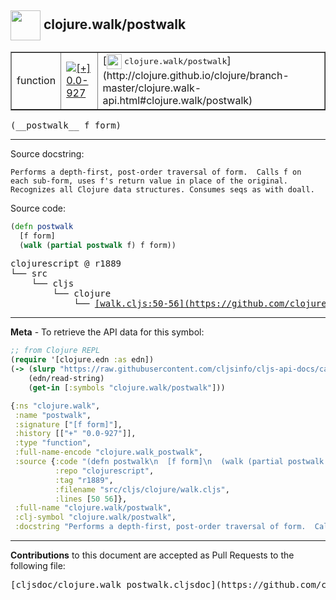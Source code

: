 ## <img width="48px" valign="middle" src="http://i.imgur.com/Hi20huC.png"> clojure.walk/postwalk

 <table border="1">
<tr>

<td>function</td>
<td><a href="https://github.com/cljsinfo/cljs-api-docs/tree/0.0-927"><img valign="middle" alt="[+] 0.0-927" src="https://img.shields.io/badge/+-0.0--927-lightgrey.svg"></a> </td>
<td>
[<img height="24px" valign="middle" src="http://i.imgur.com/1GjPKvB.png"> <samp>clojure.walk/postwalk</samp>](http://clojure.github.io/clojure/branch-master/clojure.walk-api.html#clojure.walk/postwalk)
</td>
</tr>
</table>

 <samp>
(__postwalk__ f form)<br>
</samp>

---




Source docstring:

```
Performs a depth-first, post-order traversal of form.  Calls f on
each sub-form, uses f's return value in place of the original.
Recognizes all Clojure data structures. Consumes seqs as with doall.
```

Source code:

```clj
(defn postwalk
  [f form]
  (walk (partial postwalk f) f form))
```

 <pre>
clojurescript @ r1889
└── src
    └── cljs
        └── clojure
            └── <ins>[walk.cljs:50-56](https://github.com/clojure/clojurescript/blob/r1889/src/cljs/clojure/walk.cljs#L50-L56)</ins>
</pre>


---

__Meta__ - To retrieve the API data for this symbol:

```clj
;; from Clojure REPL
(require '[clojure.edn :as edn])
(-> (slurp "https://raw.githubusercontent.com/cljsinfo/cljs-api-docs/catalog/cljs-api.edn")
    (edn/read-string)
    (get-in [:symbols "clojure.walk/postwalk"]))
```

```clj
{:ns "clojure.walk",
 :name "postwalk",
 :signature ["[f form]"],
 :history [["+" "0.0-927"]],
 :type "function",
 :full-name-encode "clojure.walk_postwalk",
 :source {:code "(defn postwalk\n  [f form]\n  (walk (partial postwalk f) f form))",
          :repo "clojurescript",
          :tag "r1889",
          :filename "src/cljs/clojure/walk.cljs",
          :lines [50 56]},
 :full-name "clojure.walk/postwalk",
 :clj-symbol "clojure.walk/postwalk",
 :docstring "Performs a depth-first, post-order traversal of form.  Calls f on\neach sub-form, uses f's return value in place of the original.\nRecognizes all Clojure data structures. Consumes seqs as with doall."}

```

---

__Contributions__ to this document are accepted as Pull Requests to the following file:

 <pre>
[cljsdoc/clojure.walk_postwalk.cljsdoc](https://github.com/cljsinfo/cljs-api-docs/blob/master/cljsdoc/clojure.walk_postwalk.cljsdoc)
</pre>

